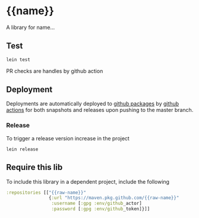 # {{name}}

A library for name...

## Test

```sh
lein test
```
PR checks are handles by github action 

## Deployment

Deployments are automatically deployed to [github packages](https://github.com/{{raw-name}}/packages) by 
[github actions](.github/workflows/deploy.yml) for both snapshots and
 releases upon pushing to the master branch.
 
### Release

To trigger a release version increase in the project
```
lein release
```

## Require this lib

To include this library in a dependent project, include the following

```clojure
:repositories [["{{raw-name}}"
                {:url "https://maven.pkg.github.com/{{raw-name}}"
                 :username [:gpg :env/github_actor]
                 :password [:gpg :env/github_token]}]]
``` 
